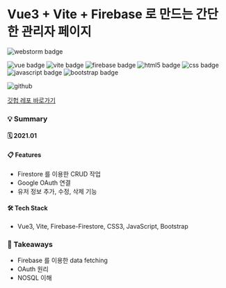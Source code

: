# Vue3 + Vite + Firebase 로 만드는 간단한 관리자 페이지

![webstorm badge](https://img.shields.io/badge/WebStorm-000000?style=flat-square&logo=WebStorm&logoColor=white)

![vue badge](https://img.shields.io/badge/Vue.js-4FC08D?style=flat-square&logo=Vue.js&logoColor=white)
![vite badge](https://img.shields.io/badge/Vite-646CFF?style=flat-square&logo=Vite&logoColor=white)
![firebase badge](https://img.shields.io/badge/Firebase-FFCA28?style=flat-square&logo=Firebase&logoColor=black)
![html5 badge](https://img.shields.io/badge/HTML5-E34F26?style=flat-square&logo=HTML5&logoColor=white)
![css badge](https://img.shields.io/badge/CSS3-1572B6?style=flat-square&logo=CSS3&logoColor=white)
![javascript badge](https://img.shields.io/badge/JavaScript-F7DF1E?style=flat-square&logo=JavaScript&logoColor=white)
![bootstrap badge](https://img.shields.io/badge/Bootstrap-7952B3?style=flat-square&logo=Bootstrap&logoColor=white)

![github](https://img.shields.io/badge/GitHub-181717?style=for-the-badge&logo=GitHub&logoColor=white?link=https://github.com/linda2927/bruteforce)

[깃헙 레포 바로가기](https://github.com/linda2927/vue3-admin)


### 💡 Summary

#### 🗓 2021.01

#### 📋 Features
* Firestore 를 이용한 CRUD 작업
* Google OAuth 연결
* 유저 정보 추가, 수정, 삭제 기능


#### 🛠 Tech Stack
* Vue3, Vite, Firebase-Firestore, CSS3, JavaScript, Bootstrap


### 📌 Takeaways
* Firebase 를 이용한 data fetching
* OAuth 원리
* NOSQL 이해
